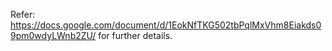 Refer: https://docs.google.com/document/d/1EokNfTKG502tbPqlMxVhm8Eiakds09pm0wdyLWnb2ZU/ for further details.
